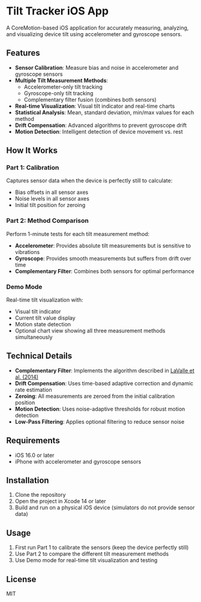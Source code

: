 # Tilt Tracker iOS App

A CoreMotion-based iOS application for accurately measuring, analyzing, and visualizing device tilt using accelerometer and gyroscope sensors.

## Features

- **Sensor Calibration**: Measure bias and noise in accelerometer and gyroscope sensors
- **Multiple Tilt Measurement Methods**:
  - Accelerometer-only tilt tracking
  - Gyroscope-only tilt tracking
  - Complementary filter fusion (combines both sensors)
- **Real-time Visualization**: Visual tilt indicator and real-time charts
- **Statistical Analysis**: Mean, standard deviation, min/max values for each method
- **Drift Compensation**: Advanced algorithms to prevent gyroscope drift
- **Motion Detection**: Intelligent detection of device movement vs. rest

## How It Works

### Part 1: Calibration
Captures sensor data when the device is perfectly still to calculate:
- Bias offsets in all sensor axes
- Noise levels in all sensor axes
- Initial tilt position for zeroing

### Part 2: Method Comparison
Perform 1-minute tests for each tilt measurement method:
- **Accelerometer**: Provides absolute tilt measurements but is sensitive to vibrations
- **Gyroscope**: Provides smooth measurements but suffers from drift over time
- **Complementary Filter**: Combines both sensors for optimal performance

### Demo Mode
Real-time tilt visualization with:
- Visual tilt indicator
- Current tilt value display
- Motion state detection
- Optional chart view showing all three measurement methods simultaneously

## Technical Details

- **Complementary Filter**: Implements the algorithm described in [LaValle et al. (2014)](https://msl.cs.illinois.edu/~lavalle/papers/LavYerKatAnt14.pdf)
- **Drift Compensation**: Uses time-based adaptive correction and dynamic rate estimation
- **Zeroing**: All measurements are zeroed from the initial calibration position
- **Motion Detection**: Uses noise-adaptive thresholds for robust motion detection
- **Low-Pass Filtering**: Applies optional filtering to reduce sensor noise

## Requirements

- iOS 16.0 or later
- iPhone with accelerometer and gyroscope sensors

## Installation

1. Clone the repository
2. Open the project in Xcode 14 or later
3. Build and run on a physical iOS device (simulators do not provide sensor data)

## Usage

1. First run Part 1 to calibrate the sensors (keep the device perfectly still)
2. Use Part 2 to compare the different tilt measurement methods
3. Use Demo mode for real-time tilt visualization and testing

## License

MIT 
